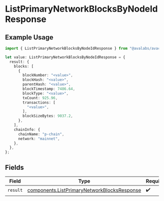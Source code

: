 # ListPrimaryNetworkBlocksByNodeIdResponse

## Example Usage

```typescript
import { ListPrimaryNetworkBlocksByNodeIdResponse } from "@avalabs/avacloud-sdk/models/operations";

let value: ListPrimaryNetworkBlocksByNodeIdResponse = {
  result: {
    blocks: [
      {
        blockNumber: "<value>",
        blockHash: "<value>",
        parentHash: "<value>",
        blockTimestamp: 7486.64,
        blockType: "<value>",
        txCount: 925.96,
        transactions: [
          "<value>",
        ],
        blockSizeBytes: 9037.2,
      },
    ],
    chainInfo: {
      chainName: "p-chain",
      network: "mainnet",
    },
  },
};
```

## Fields

| Field                                                                                                      | Type                                                                                                       | Required                                                                                                   | Description                                                                                                |
| ---------------------------------------------------------------------------------------------------------- | ---------------------------------------------------------------------------------------------------------- | ---------------------------------------------------------------------------------------------------------- | ---------------------------------------------------------------------------------------------------------- |
| `result`                                                                                                   | [components.ListPrimaryNetworkBlocksResponse](../../models/components/listprimarynetworkblocksresponse.md) | :heavy_check_mark:                                                                                         | N/A                                                                                                        |